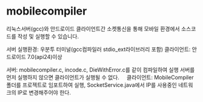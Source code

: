 # mobilecompiler
리눅스서버(gcc)와 안드로이드 클라이언트간 소켓통신을 통해 모바일 환경에서 소스코드를 작성 및 실행할 수 있습니다.

서버 실행환경: 우분투 터미널(gcc컴파일러 stdio_ext라이브러리 포함)
클라이언트: 안드로이드 7.0(api24)이상

서버: mobilecompiler.c, incode.c, DieWithError.c를 같이 컴파일하여 실행
     서버를 먼저 실행하지 않으면 클라이언트가 실행될 수 없다.
     
클라이언트: MobileCompiler폴더를 프로젝트로 임포트하여 실행, SocketService.java에서 IP를 사용중인 네트워크의 IP로 변경해주어야 한다.
